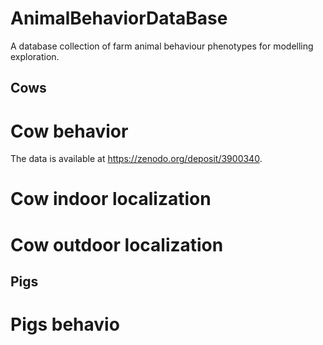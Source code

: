 # AnimalBehaviorDataBase
A database collection of farm animal behaviour phenotypes for modelling exploration.


## Cows
# Cow behavior
The data is available at https://zenodo.org/deposit/3900340.
# Cow indoor localization

# Cow outdoor localization

## Pigs
# Pigs behavio
